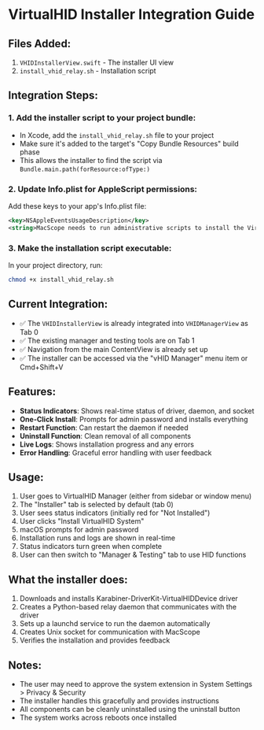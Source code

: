 # VirtualHID Installer Integration Guide

## Files Added:
1. `VHIDInstallerView.swift` - The installer UI view
2. `install_vhid_relay.sh` - Installation script

## Integration Steps:

### 1. Add the installer script to your project bundle:
- In Xcode, add the `install_vhid_relay.sh` file to your project
- Make sure it's added to the target's "Copy Bundle Resources" build phase
- This allows the installer to find the script via `Bundle.main.path(forResource:ofType:)`

### 2. Update Info.plist for AppleScript permissions:
Add these keys to your app's Info.plist file:

```xml
<key>NSAppleEventsUsageDescription</key>
<string>MacScope needs to run administrative scripts to install the VirtualHID system components.</string>
```

### 3. Make the installation script executable:
In your project directory, run:
```bash
chmod +x install_vhid_relay.sh
```

## Current Integration:
- ✅ The `VHIDInstallerView` is already integrated into `VHIDManagerView` as Tab 0
- ✅ The existing manager and testing tools are on Tab 1
- ✅ Navigation from the main ContentView is already set up
- ✅ The installer can be accessed via the "vHID Manager" menu item or Cmd+Shift+V

## Features:
- **Status Indicators**: Shows real-time status of driver, daemon, and socket
- **One-Click Install**: Prompts for admin password and installs everything
- **Restart Function**: Can restart the daemon if needed
- **Uninstall Function**: Clean removal of all components
- **Live Logs**: Shows installation progress and any errors
- **Error Handling**: Graceful error handling with user feedback

## Usage:
1. User goes to VirtualHID Manager (either from sidebar or window menu)
2. The "Installer" tab is selected by default (tab 0)
3. User sees status indicators (initially red for "Not Installed")
4. User clicks "Install VirtualHID System"
5. macOS prompts for admin password
6. Installation runs and logs are shown in real-time
7. Status indicators turn green when complete
8. User can then switch to "Manager & Testing" tab to use HID functions

## What the installer does:
1. Downloads and installs Karabiner-DriverKit-VirtualHIDDevice driver
2. Creates a Python-based relay daemon that communicates with the driver
3. Sets up a launchd service to run the daemon automatically
4. Creates Unix socket for communication with MacScope
5. Verifies the installation and provides feedback

## Notes:
- The user may need to approve the system extension in System Settings > Privacy & Security
- The installer handles this gracefully and provides instructions
- All components can be cleanly uninstalled using the uninstall button
- The system works across reboots once installed